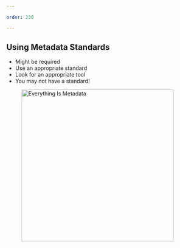 ```yaml
---

order: 230

---
```


## Using Metadata Standards

<div>
  <div class="two-col left">
    <ul>
        <li>Might be required</li>
        <li>Use an appropriate standard</li>
        <li>Look for an appropriate tool</li>
        <li>You may not have a standard!</li>
    </ul>
  </div>
  <div class="two-col right">
    <figure>
      <img src="{{ site.baseurl }}/assets/img/slides/everything_is_metadata.jpg" 
           alt="Everything Is Metadata" width="400" />
    </figure>
  </div>
</div>









